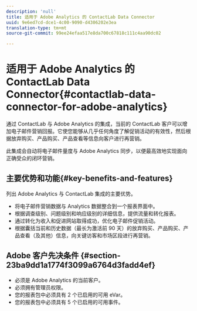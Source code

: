 ```yaml
---
description: 'null'
title: 适用于 Adobe Analytics 的 ContactLab Data Connector
uuid: 9e6ed7cd-dce1-4c00-9090-d4306202e3ea
translation-type: tm+mt
source-git-commit: 99ee24efaa517e8da700c67818c111c4aa90dc02

---
```



# 适用于 Adobe Analytics 的 ContactLab Data Connector{#contactlab-data-connector-for-adobe-analytics}

通过 ContactLab 与 Adobe Analytics 的集成，当前的 ContactLab 客户可以增加电子邮件营销回报。它使您能够从几乎任何角度了解促销活动的有效性，然后根据放弃购买、产品购买、产品查看等信息向客户进行再营销。

此集成会自动将电子邮件量度与 Adobe Analytics 同步，以便最高效地实现面向正确受众的闭环营销。

## 主要优势和功能{#key-benefits-and-features}

列出 Adobe Analytics 与 ContactLab 集成的主要优势。

* 将电子邮件营销数据与 Analytics 数据整合到一个报表界面中。
* 根据调查级别、问题级别和响应级别的详细信息，提供流量和转化报表。
* 通过转化为收入和促进网站取得成功，优化电子邮件促销活动。
* 根据囊括当前和历史数据（最长为激活前 90 天）的放弃购买、产品购买、产品查看（及其他）信息，向关键访客和市场区段进行再营销。

## Adobe 客户先决条件 {#section-23ba9dd1a1774f3099a6764d3fadd4ef}

* 必须是 Adobe Analytics 的当前客户。
* 必须拥有管理员权限。
* 您的报表包中必须具有 2 个已启用的可用 eVar。
* 您的报表包中必须具有 5 个已启用的可用事件。
